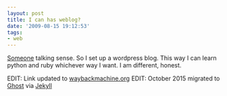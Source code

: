 ```yaml
---
layout: post
title: I can has weblog?
date: '2009-08-15 19:12:53'
tags:
- web
---
```



[Someone](http://web.archive.org/web/20110628072416/http://justin-hopkins.com/blog/2008/10/21/is-this-less-fail-why-im-replacing-typo) talking sense. So I set up a wordpress blog. This way I can learn python and ruby whichever way I want. I am different, honest.

EDIT: Link updated to [waybackmachine.org](www.waybackmachine.org)
EDIT: October 2015 migrated to [Ghost](https://ghost.org/) via [Jekyll](https://jekyllrb.com/)